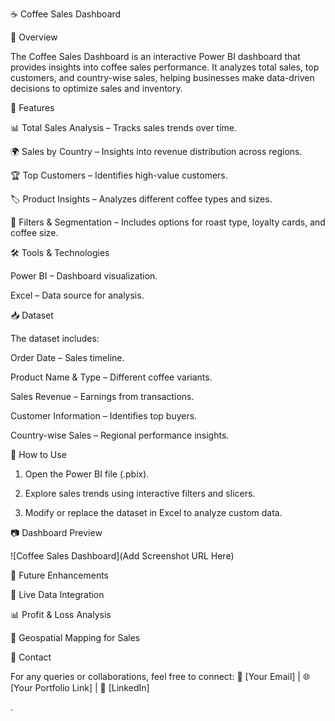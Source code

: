 
☕ Coffee Sales Dashboard

📌 Overview

The Coffee Sales Dashboard is an interactive Power BI dashboard that provides insights into coffee sales performance. It analyzes total sales, top customers, and country-wise sales, helping businesses make data-driven decisions to optimize sales and inventory.

🔹 Features

📊 Total Sales Analysis – Tracks sales trends over time.

🌍 Sales by Country – Insights into revenue distribution across regions.

🏆 Top Customers – Identifies high-value customers.

🏷️ Product Insights – Analyzes different coffee types and sizes.

🛒 Filters & Segmentation – Includes options for roast type, loyalty cards, and coffee size.


🛠️ Tools & Technologies

Power BI – Dashboard visualization.

Excel – Data source for analysis.


📥 Dataset

The dataset includes:

Order Date – Sales timeline.

Product Name & Type – Different coffee variants.

Sales Revenue – Earnings from transactions.

Customer Information – Identifies top buyers.

Country-wise Sales – Regional performance insights.


🚀 How to Use

1. Open the Power BI file (.pbix).


2. Explore sales trends using interactive filters and slicers.


3. Modify or replace the dataset in Excel to analyze custom data.



📷 Dashboard Preview

![Coffee Sales Dashboard](Add Screenshot URL Here)

📌 Future Enhancements

🔄 Live Data Integration

📊 Profit & Loss Analysis

📍 Geospatial Mapping for Sales


📩 Contact

For any queries or collaborations, feel free to connect:
📧 [Your Email] | 🌐 [Your Portfolio Link] | 💼 [LinkedIn]

.
